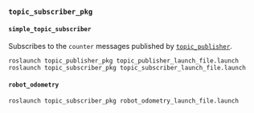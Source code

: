 ### `topic_subscriber_pkg`

#### `simple_topic_subscriber`

Subscribes to the `counter` messages published by [`topic_publisher`](https://github.com/ivogeorg/topic_publisher_pkg/blob/main/src/simple_topic_publisher.cpp).

`roslaunch topic_publisher_pkg topic_publisher_launch_file.launch`
`roslaunch topic_subscriber_pkg topic_subscriber_launch_file.launch`

#### `robot_odometry`

`roslaunch topic_subscriber_pkg robot_odometry_launch_file.launch`
